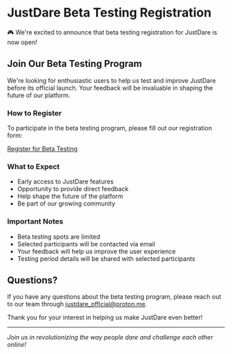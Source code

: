 # JustDare Beta Testing Registration

🎮 We're excited to announce that beta testing registration for JustDare is now open!

## Join Our Beta Testing Program

We're looking for enthusiastic users to help us test and improve JustDare before its official launch. Your feedback will be invaluable in shaping the future of our platform.

### How to Register

To participate in the beta testing program, please fill out our registration form:

[Register for Beta Testing](https://forms.gle/v1pBn1L2wjWdN9nu6)

### What to Expect

- Early access to JustDare features
- Opportunity to provide direct feedback
- Help shape the future of the platform
- Be part of our growing community

### Important Notes

- Beta testing spots are limited
- Selected participants will be contacted via email
- Your feedback will help us improve the user experience
- Testing period details will be shared with selected participants

## Questions?

If you have any questions about the beta testing program, please reach out to our team through justdare_official@proton.me.

Thank you for your interest in helping us make JustDare even better!

---
*Join us in revolutionizing the way people dare and challenge each other online!*
